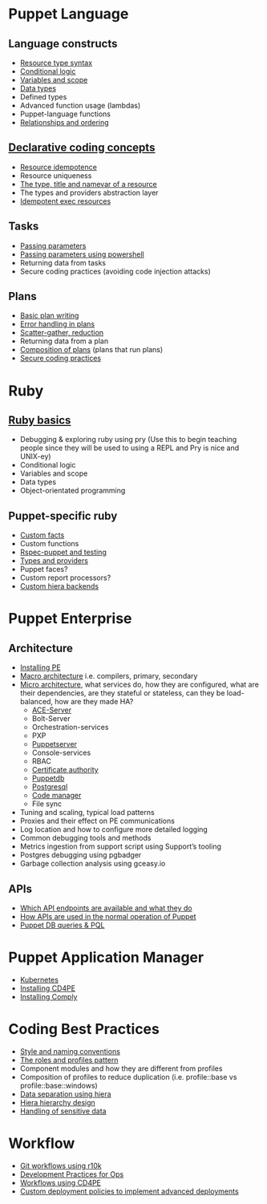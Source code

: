 # Puppet Language

## Language constructs

- [Resource type syntax](puppet/resource-type-syntax.md)
- [Conditional logic](puppet/conditional-logic.md)
- [Variables and scope](puppet/variables-and-scope.md)
- [Data types](puppet/data-types.md)
- Defined types
- Advanced function usage (lambdas)
- Puppet-language functions
- [Relationships and ordering](puppet/relationships-and-ordering.md)

## [Declarative coding concepts](declarative/)

- [Resource idempotence](declarative/idempotence/)
- Resource uniqueness
- [The type, title and namevar of a resource](declarative/type-title-namevar.md)
- The types and providers abstraction layer
- [Idempotent exec resources](declarative/idempotence/exec-resources.md)

## Tasks

- [Passing parameters](tasks/passing-parameters.md)
- [Passing parameters using powershell](tasks/passing-parameters-powershell.md)
- Returning data from tasks
- Secure coding practices (avoiding code injection attacks)

## Plans

- [Basic plan writing](plans/basic-plan-writing.md)
- [Error handling in plans](plans/error-handling-in-plans.md)
- [Scatter-gather, reduction](plans/scatter-gather-reduction.md)
- Returning data from a plan
- [Composition of plans](plans/composition-of-plans.md) (plans that run plans)
- [Secure coding practices](plans/secure-code-practices.md)

# Ruby

## [Ruby basics](ruby/README.md)

- Debugging & exploring ruby using pry (Use this to begin teaching people since they will be used to using a REPL and Pry is nice and UNIX-ey)
- Conditional logic
- Variables and scope
- Data types
- Object-orientated programming

## Puppet-specific ruby

- [Custom facts](puppet-ruby/custom-facts.md)
- Custom functions
- [Rspec-puppet and testing](puppet-ruby/rspec-puppet-testing.md)
- [Types and providers](puppet/types-and-providers.md)
- Puppet faces?
- Custom report processors?
- [Custom hiera backends](puppet-ruby/custom-hiera-backends.md)

# Puppet Enterprise

## Architecture

- [Installing PE](puppet-enterprise/installing-pe.md)
- [Macro architecture](puppet-enterprise/macro-architecture.md) i.e. compilers, primary, secondary
- [Micro architecture](puppet-enterprise/micro-architecture/), what services do, how they are configured, what are their dependencies, are they stateful or stateless, can they be load-balanced, how are they made HA?
   - [ACE-Server](puppet-enterprise/micro-architecture/ace-server.md)
   - Bolt-Server
   - Orchestration-services
   - PXP
   - [Puppetserver](puppet-enterprise/micro-architecture/puppet-server.md)
   - Console-services
   - RBAC
   - [Certificate authority](puppet-enterprise/micro-architecture/certificate-authority.md)
   - [Puppetdb](puppet-enterprise/micro-architecture/puppet-db.md)
   - [Postgresql](puppet-enterprise/micro-architecture/postgresql.md)
   - [Code manager](puppet-enterprise/micro-architecture/code-manager.md)
   - File sync
- Tuning and scaling, typical load patterns
- Proxies and their effect on PE communications
- Log location and how to configure more detailed logging
- Common debugging tools and methods
- Metrics ingestion from support script using Support’s tooling
- Postgres debugging using pgbadger
- Garbage collection analysis using gceasy.io

## APIs

- [Which API endpoints are available and what they do](apis/)
- [How APIs are used in the normal operation of Puppet](apis/how.md)
- [Puppet DB queries & PQL](apis/puppet-db-queries-pql.md)

# Puppet Application Manager

- [Kubernetes](pam/kubernetes.md)
- [Installing CD4PE](pam/install-cd4pe.md)
- [Installing Comply](pam/install-comply.md)

# Coding Best Practices

- [Style and naming conventions](coding-best-practice/style-and-naming-conventions.md)
- [The roles and profiles pattern](coding-best-practice/roles-and-profiles.md)
- Component modules and how they are different from profiles
- Composition of profiles to reduce duplication (i.e. profile::base vs profile::base::windows)
- [Data separation using hiera](coding-best-practice/data-separation-using-hiera.md)
- [Hiera hierarchy design](coding-best-practice/hiera-hierarchy-design.md)
- [Handling of sensitive data](coding-best-practice/handling-sensitive-data.md)

# Workflow

- [Git workflows using r10k](workflow/git-workflow-r10k.md)
- [Development Practices for Ops](workflow/dev-practices-for-ops.md)
- [Workflows using CD4PE](workflow/workflows-using-cd4pe.md)
- [Custom deployment policies to implement advanced deployments](workflow/custom-deployment-policies.md)
